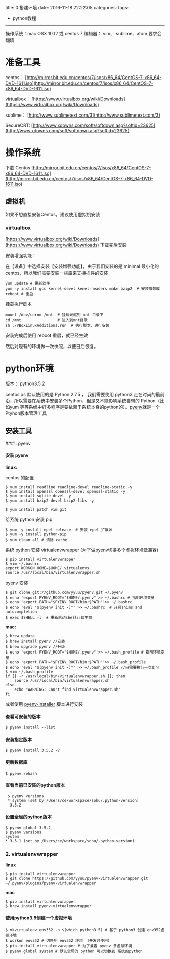 title: 0.搭建环境
date: 2016-11-18 22:22:05
categories:
tags:
  - python教程
---

操作系统：mac OSX 10.12 或 centos 7
编辑器： vim、 sublime、atom
要求会翻墙

# 准备工具
centos：
[http://mirror.bit.edu.cn/centos/7/isos/x86_64/CentOS-7-x86_64-DVD-1611.iso](http://mirror.bit.edu.cn/centos/7/isos/x86_64/CentOS-7-x86_64-DVD-1611.iso)

virtualbox：
[https://www.virtualbox.org/wiki/Downloads](https://www.virtualbox.org/wiki/Downloads)

sublime：
[http://www.sublimetext.com/3](http://www.sublimetext.com/3)

SecureCRT:
[http://www.xdowns.com/soft/softdown.asp?softid=23625](http://www.xdowns.com/soft/softdown.asp?softid=23625)

# 操作系统

下载 Centos
[http://mirror.bit.edu.cn/centos/7/isos/x86_64/CentOS-7-x86_64-DVD-1611.iso](http://mirror.bit.edu.cn/centos/7/isos/x86_64/CentOS-7-x86_64-DVD-1611.iso)


## 虚拟机

如果不想直接安装Centos，建议使用虚拟机安装

### virtualbox

[https://www.virtualbox.org/wiki/Downloads](https://www.virtualbox.org/wiki/Downloads)
下载完后安装

安装增强功能：

在【设备】中选择安装【安装增强功能】，由于我们安装的是 minimal 最小化的centos，所以我们需要安装一些库来支持插件的安装


```
yum update # 更新软件
yum -y install gcc kernel-devel kenel-headers make bzip2  # 安装依赖库
reboot # 重启
```

挂载执行脚本

```
mount /dev/cdrom /mnt  # 挂载光驱到 mnt 目录下
cd /mnt                # 进入到mnt目录
sh ./VBoxLinuxAdditions.run  # 执行脚本，进行安装
```
安装完成后使用 reboot 重启，就已经生效

然后对现有的环境做一次快照，以便日后恢复。



# python环境

版本： python3.5.2

centos os 默认使用的是 Python 2.7.5 ， 我们需要使用 python3 走在时尚的最前沿，所以需要在系统中安装多个Python，但是又不能影响系统自带的 Python（比如yum 等等系统中好多程序是要依赖于系统本身的python的）。[pyenv](https://github.com/yyuu/pyenv)就是一个Ptyhon版本管理工具

## 安装工具


###1. pyenv

#### 安装 pyenv

**linux:**

centos 的配置

```
$ yum install readline readline-devel readline-static -y
$ yum install openssl openssl-devel openssl-static -y
$ yum install sqlite-devel -y
$ yum install bzip2-devel bzip2-libs -y

$ yum install patch vim git
```

给系统 python 安装 pip

```
$ yum -y install epel-release  # 安装 epel 扩展源
$ yum -y install python-pip
$ yum clean all # 清除 cache
```

系统 python 安装 virtualenvwrapper (为了做pyenv切换多个虚拟环境做兼容)

```
$ pip install virtualenvwrapper
$ vim ~/.bashrc
export WORKON_HOME=$HOME/.virtualenvs 
source /usr/local/bin/virtualenvwrapper.sh
```

pyenv 安装

```
$ git clone git://github.com/yyuu/pyenv.git ~/.pyenv
$ echo 'export PYENV_ROOT="$HOME/.pyenv"'>> ~/.bashrc # 指明环境变量
$ echo 'export PATH="$PYENV_ROOT/bin:$PATH"'>> ~/.bashrc
$ echo 'eval "$(pyenv init -)"' >> ~/.bashrc  # 开启shims and autocompletion
$ exec $SHELL -l  # 重新启动shell让其生效 
```



**mac:**

```
$ brew update
$ brew install pyenv //安装
$ brew upgrade pyenv //升级
$ echo 'export PYENV_ROOT="$HOME/.pyenv"'>> ~/.bash_profile # 指明环境变量
$ echo 'export PATH="$PYENV_ROOT/bin:$PATH"'>> ~/.bash_profile
$ echo 'eval "$(pyenv init -)"' >> ~/.bash_profile //只需要执行一次即可
$ vim ~/.bash_profile
if [[ -r /usr/local/bin/virtualenvwrapper.sh ]]; then
    source /usr/local/bin/virtualenvwrapper.sh
else
    echo "WARNING: Can't find virtualenvwrapper.sh"
fi
```

或者使用 [pyenv-installer](https://github.com/yyuu/pyenv-installer) 脚本进行安装 

#### 查看可安装的版本

```
$ pyenv install --list
```
####  安装指定版本

```
$ pyenv install 3.5.2 -v
```

#### 更新数据库

```
$ pyenv rehash
```

#### 查看当前已安装的python版本

```
 $ pyenv versions 
 * system (set by /Users/ce/workspace/sohu/.python-version)
  3.5.2
```

#### 设置全局的python版本

```
$ pyenv global 3.5.2
$ pyenv versions
system
* 3.5.1 (set by /Users/ce/workspace/sohu/.python-version)

```

### 2. virtualenvwrapper


**linux**

```
$ pip install virtualenvwrapper
$ git clone https://github.com/yyuu/pyenv-virtualenvwrapper.git ~/.pyenv/plugins/pyenv-virtualenvwrapper
```

**mac**

```
$ pip install virtualenvwrapper
$ brew install pyenv-virtualenvwrapper
```

#### 使用python3.5创建一个虚拟环境

```
$ mkvirtualenv env352 -p $(which python3.5) # 基于 python3 创建 env352虚拟环境
$ workon env352 # 切换到 env352 环境 （开发时使用）
$ pip install virtualenvwrapper # 为了兼容 pyenv 多虚拟环境
$ pyenv global system # 默认全局的 python 可以切换到 系统的python
```




